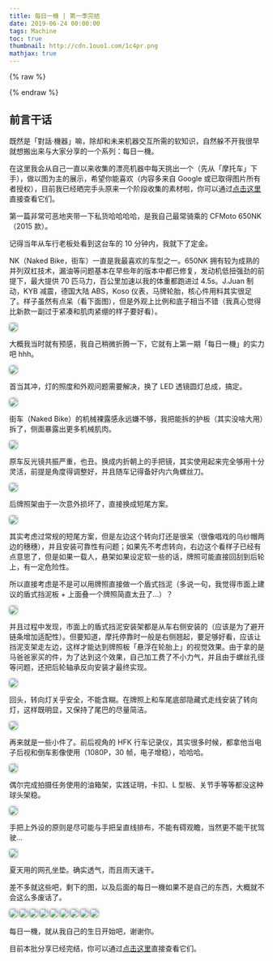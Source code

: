 ```yaml
---
title: 每日一機 | 第一季完结    
date: 2019-06-24 00:00:00
tags: Machine
toc: true
thumbnail: http://cdn.1ouo1.com/1c4pr.png
mathjax: true
---
```



{% raw %}
<style>

img{  
    border-radius: 5px;  
    box-shadow: 0px 0px 5px #888888;

    }  
#youngb{  
    border-radius: 0px;  
    box-shadow: 0px 0px 0px #FFFFFF;

    } 
         
</style>
{% endraw %}

## 前言干话

既然是「對話·機器」嘛，除却和未来机器交互所需的软知识，自然躲不开我很早就想搬出来与大家分享的一个系列：每日一機。

在这里我会从自己一直以来收集的漂亮机器中每天挑出一个（先从「摩托车」下手），做以图为主的展示，希望你能喜欢（内容多来自 Google 或已取得图片所有者授权），目前我已经晒完手头原来一个阶段收集的素材啦，你可以通过[点击这里](/moto/index.html)直接查看它们。

第一篇非常可恶地夹带一下私货哈哈哈哈，是我自己最常骑乘的 CFMoto 650NK（2015 款）。

<!-- more -->

记得当年从车行老板处看到这台车的 10 分钟内，我就下了定金。

NK（Naked Bike，街车）一直是我最喜欢的车型之一。650NK 拥有较为成熟的并列双杠技术，漏油等问题基本在早些年的版本中都已修复，发动机低扭强劲的前提下，最大提供 70 匹马力，百公里加速以我的体重都跑进过 4.5s。J.Juan 制动，KYB 减震，德国大陆 ABS，Koso 仪表，马牌轮胎，核心件用料其实很足了。样子虽然有点呆（看下面图），但是外观上比例和底子相当不错（我真心觉得比新款一副过于紧凑和肌肉紧绷的样子要好看）。

![](http://cdn.1ouo1.com/m8oj0.JPG)

大概我当时就有预感，我自己稍微折腾一下，它就有上第一期「每日一機」的实力吧 hhh。

![](http://cdn.1ouo1.com/pm5ge.JPG)

首当其冲，灯的照度和外观问题需要解决，换了 LED 透镜圆灯总成，搞定。

![](http://cdn.1ouo1.com/xwsrg.JPG)

街车（Naked Bike）的机械裸露感永远嫌不够，我把能拆的护板（其实没啥大用）拆了，侧面暴露出更多机械肌肉。

![](http://cdn.1ouo1.com/jx1jh.JPG)

原车反光镜共振严重，也丑。换成内折朝上的手把镜，其实使用起来完全够用十分灵活，前提是角度得调整好，并且随车记得备好内六角螺丝刀。

![](http://cdn.1ouo1.com/03lha.JPG)

后牌照架由于一次意外损坏了，直接换成短尾方案。

![](http://cdn.1ouo1.com/m4na0.JPG)

其实考虑过常规的短尾方案，但是左边这个转向灯还是很呆（很像唱戏的乌纱帽两边的穗穗），并且安装可靠性有问题；如果先不考虑转向，右边这个看样子已经有点意思了，但是如果一载人，悬架如果设定软一些的话，牌照可能直接回刮到后轮上，有一定危险性。

所以直接考虑是不是可以用牌照直接做一个盾式挡泥（多说一句，我觉得市面上建议的盾式挡泥板 + 上面叠一个牌照简直太丑了...）？

![](http://cdn.1ouo1.com/b17is.JPG)

并且过程中发现，市面上的盾式挡泥安装架都是从车右侧安装的（应该是为了避开链条增加适配性）。但要知道，摩托停靠时一般是右侧翘起，要足够好看，应该让挡泥支架走左边，这样才能达到牌照板「悬浮在轮胎上」的视觉效果。由于拿的是马爸爸家买的件，为了达到这个效果，自己加工费了不小力气，并且由于螺丝孔径等问题，还把后轮轴承反向安装才最终实现。

![](http://cdn.1ouo1.com/gu4nq.JPG)

回头，转向灯关乎安全，不能含糊。在牌照上和车尾底部隐藏式走线安装了转向灯，这样既明显，又保持了尾巴的尽量简洁。

![](http://cdn.1ouo1.com/bnqk4.JPG)

再来就是一些小件了。前后视角的 HFK 行车记录仪，其实很多时候，都拿他当电子后视和倒车影像使用（1080P，30 帧，电子增稳），哈哈哈。

![](http://cdn.1ouo1.com/nm1rb.JPG)

偶尔完成拍摄任务使用的油箱架，实践证明，卡扣、L 型板、关节手等等都没这种球头架稳。

![](http://cdn.1ouo1.com/dwpmk.JPG)

手把上外设的原则是尽可能与手把呈直线排布，不能有碍观瞻，当然更不能干扰驾驶...

![](http://cdn.1ouo1.com/5qe5w.JPG)

夏天用的网孔坐垫。确实透气，而且雨天速干。

差不多就这些吧，剩下的图，以及后面的每日一機如果不是自己的东西，大概就不会这么多废话了。

![](http://cdn.1ouo1.com/tj2bi.JPG)
![](http://cdn.1ouo1.com/9mb8f.JPG)
![](http://cdn.1ouo1.com/78unw.JPG)
![](http://cdn.1ouo1.com/2tta3.JPG)
![](http://cdn.1ouo1.com/lx86h.JPG)
![](http://cdn.1ouo1.com/nz5je.JPG)
![](http://cdn.1ouo1.com/43omb.JPG)
![](http://cdn.1ouo1.com/8nn1q.JPG)
![](http://cdn.1ouo1.com/5bx6k.JPG)

每日一機，就从我自己的生日开始吧，谢谢你。

目前本批分享已经完结，你可以通过[点击这里](/moto/index.html)直接查看它们。
